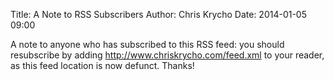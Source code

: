 Title: A Note to RSS Subscribers
Author: Chris Krycho
Date: 2014-01-05 09:00

A note to anyone who has subscribed to this RSS feed: you should resubscribe by
adding <http://www.chriskrycho.com/feed.xml> to your reader, as this feed
location is now defunct. Thanks!
